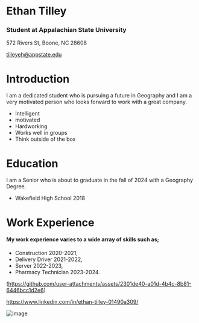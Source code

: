 # Ethan Tilley

### Student at Appalachian State University 

572 Rivers St, Boone, NC 28608

tilleyeh@appstate.edu

# Introduction

I am a dedicated student who is pursuing a future in Geography and I am a very motivated person who looks forward to work with a great company. 
* Intelligent 
* motivated
* Hardworking
* Works well in groups
* Think outside of the box

# Education

I am a Senior who is about to graduate in the fall of 2024 with a Geography Degree. 
* Wakefield High School 2018

# Work Experience

#### My work experience varies to a wide array of skills such as; 
* Construction 2020-2021, 
* Delivery Driver 2021-2022, 
* Server 2022-2023,
* Pharmacy Technician 2023-2024.  

(https://github.com/user-attachments/assets/2301de40-a01d-4b4c-8b81-6446bcc1d2e6)

https://www.linkedin.com/in/ethan-tilley-01490a309/

![image](https://github.com/user-attachments/assets/93e11887-1c03-4c9f-aef2-8fe3d156b7f5)



